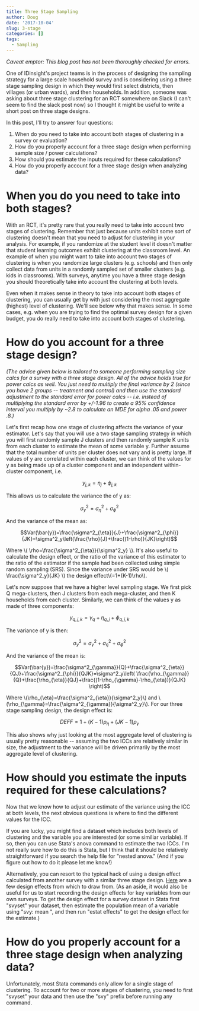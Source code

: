 ```yaml
---
title: Three Stage Sampling
author: Doug
date: '2017-10-04'
slug: 3-stage
categories: []
tags:
  - Sampling
---
```



*Caveat emptor: This blog post has not been thoroughly checked for errors.*

One of IDinsight's project teams is in the process of designing the sampling strategy for a large scale household survey and is considering using a three stage sampling design in which they would first select districts, then villages (or urban wards), and then households.  In addition, someone was asking about three stage clustering for an RCT somewhere on Slack (I can't seem to find the slack post now) so I thought it might be useful to write a short post on three stage designs.  

In this post, I'll try to answer four questions:
1. When do you need to take into account both stages of clustering in a survey or evaluation?
2. How do you properly account for a three stage design when performing sample size / power calculations?
3. How should you estimate the inputs required for these calculations?
4. How do you properly account for a three stage design when analyzing data?

# When you do you need to take into both stages?
With an RCT, it's pretty rare that you really need to take into account two stages of clustering. Remember that just because units exhibit some sort of clustering doesn't mean that you need to adjust for clustering in your analysis.  For example, if you randomize at the student level it doesn't matter that student learning outcomes exhibit clustering at the classroom level.  An example of when you might want to take into account two stages of clustering is when you randomize large clusters (e.g. schools) and then only collect data from units in a randomly sampled set of smaller clusters (e.g. kids in classrooms).  With surveys, anytime you have a three stage design you should theoretically take into account the clustering at both levels.  

Even when it makes sense in theory to take into account both stages of clustering, you can usually get by with just considering the most aggregate (highest) level of clustering.  We'll see below why that makes sense.  In some cases, e.g. when you are trying to find the optimal survey design for a given budget, you do really need to take into account both stages of clustering.

# How do you account for a three stage design?
*(The advice given below is tailored to someone performing sampling size calcs for a survey with a three stage design.  All of the advice holds true for power calcs as well.  You just need to multiply the final variance by 2 (since you have 2 groups -- treatment and control) and then use the standard adjustment to the standard error for power calcs -- i.e. instead of multiplying the standard error by +/-1.96 to create a 95% confidence interval you multiply by ~2.8 to calculate an MDE for alpha .05 and power .8.)*

Let's first recap how one stage of clustering affects the variance of your estimator.  Let's say that you will use a two stage sampling strategy in which you will first randomly sample J clusters and then randomly sample K units from each cluster to estimate the mean of some variable y.  Further assume that the total number of units per cluster does not vary and is pretty large.  If values of y are correlated within each cluster, we can think of the values for y as being made up of a cluster component and an independent within-cluster component, i.e.

$$y_{j,k}=\eta_j+\phi_{j,k}$$

This allows us to calculate the variance the of y as:

$$\sigma^2_y=\sigma^2_{\eta}+\sigma^2_{\phi}$$

And the variance of the mean as:

$$Var(\bar{y})=\frac{\sigma^2_{\eta}}{J}+\frac{\sigma^2_{\phi}}{JK}=\sigma^2_y\left(\frac{\rho}{J}+\frac{(1-\rho)}{JK}\right)$$

Where \\( \rho=\frac{\sigma^2_{\eta}}{\sigma^2_y} \\).  It's also useful to calculate the design effect, or the ratio of the variance of this estimator to the ratio of the estimator if the sample had been collected using simple random sampling (SRS). Since the variance under SRS would be \\( \frac{\sigma^2_y}{JK} \\) the design effect\\(=1+(K-1)\rho\\).

Let's now suppose that we have a higher level sampling stage. We first pick Q mega-clusters, then J clusters from each mega-cluster, and then K households from each cluster.  Similarly, we can think of the values y as made of three components:

$$y_{q,j,k}=\gamma_q+\eta_{q,j}+\phi_{q,j,k}$$

The variance of y is then:

$$\sigma^2_y=\sigma^2_{\gamma}+\sigma^2_{\eta}+\sigma^2_{\phi}$$

And the variance of the mean is:

$$Var(\bar{y})=\frac{\sigma^2_{\gamma}}{Q}+\frac{\sigma^2_{\eta}}{QJ}+\frac{\sigma^2_{\phi}}{QJK}=\sigma^2_y\left(  \frac{\rho_{\gamma}}{Q}+\frac{\rho_{\eta}}{QJ}+\frac{(1-\rho_{\gamma}-\rho_{\eta})}{QJK} \right)$$

Where \\(\rho_{\eta}=\frac{\sigma^2_{\eta}}{\sigma^2_y}\\) and \\(\rho_{\gamma}=\frac{\sigma^2_{\gamma}}{\sigma^2_y}\\).  For our three stage sampling design, the design effect is:

$$DEFF=1+(K-1)\rho_{\eta}+(JK-1)\rho_{\gamma}$$

This also shows why just looking at the most aggregate level of clustering is usually pretty reasonable -- assuming the two ICCs are relatively similar in size, the adjustment to the variance will be driven primarily by the most aggregate level of clustering.  

# How should you estimate the inputs required for these calculations?
Now that we know how to adjust our estimate of the variance using the ICC at both levels, the next obvious questions is where to find the different values for the ICC.  

If you are lucky, you might find a dataset which includes both levels of clustering and the variable you are interested (or some similiar variable).  If so, then you can use Stata's anova command to estimate the two ICCs.  I'm not really sure how to do this is Stata, but I think that it should be relatively straightforward if you search the help file for "nested anova."  (And if you figure out how to do it please let me know!) 

Alternatively, you can resort to the typical hack of using a design effect calculated from another survey with a similar three stage design.  [Here](https://unstats.un.org/unsd/hhsurveys/pdf/Chapter_7.pdf) are a few design effects from which to draw from. (As an aside, it would also be useful for us to start recording the design effects for key variables from our own surveys.  To get the design effect for a survey dataset in Stata first "svyset" your dataset, then estimate the population mean of a variable using "svy: mean <variable>", and then run "estat effects" to get the design effect for the estimate.)

# How do you properly account for a three stage design when analyzing data?
Unfortunately, most Stata commands only allow for a single stage of clustering.  To account for two or more stages of clustering, you need to first "svyset" your data and then use the "svy" prefix before running any command. 





